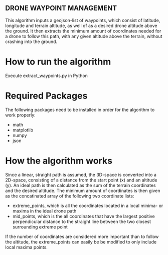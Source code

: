## DRONE WAYPOINT MANAGEMENT ##

This algorithm inputs a geojson-list of waypoints, which consist of latitude, longitude and terrain altitude, 
as well of as a desired drone altitude above the ground. It then extracts the minimum amount of coordinates needed for a drone
to follow this path, with any given altitude above the terrain, without crashing into the ground.  

# How to run the algorithm #
Execute extract_waypoints.py in Python

# Required Packages #
The following packages need to be installed in order for the algorithm to work properly:
- math
- matplotlib
- numpy
- json 

# How the algorithm works #

Since a linear, straight path is assumed, the 3D-space is converted into a 2D-space, consisting of a distance from the 
start point (x) and an altitude (y). An ideal path is then calculated as the sum of the terrain coordinates and 
the desired altitude. The minimum amount of coordinates is then given as the concatinated array of the following 
two coordinate lists:
   - extreme_points, which is all the coordinates located in a local minima- or maxima in the ideal drone path
   - mid_points, which is the all coordinates that have the largest positive perpendicular distance to the straight line between the two 
   closest surrounding extreme point
   
If the number of coordinates are considered more important than to follow the altitude, the extreme_points can easily be 
be modified to only include local maxima points.